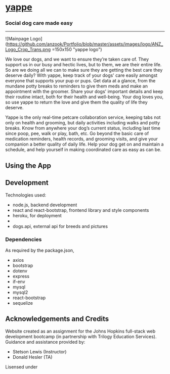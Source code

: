 # [yappe](https://www.google.com "Deployed Application")
### Social dog care made easy
---
![Mainpage Logo](https://github.com/anzook/Portfolio/blob/master/assets/images/logo/ANZ_Logo_Crop_Trans.png =150x150 "yappe logo")

We love our dogs, and we want to ensure they’re taken care of. They support us in our busy and hectic lives, but to them, we are their entire life. So are we doing all we can to make sure they are getting the best care they deserve daily? With yappe, keep track of your dogs' care easily amongst everyone that supports your pup or pups. Get data at a glance, from the mundane potty breaks to reminders to give them meds and make an appointment with the groomer. Share your dogs' important details and keep their routine intact, both for their health and well-being. Your dog loves you, so use yappe to return the love and give them the quality of life they deserve.

Yappe is the only real-time petcare collaboration service, keeping tabs not only on health and grooming, but daily activities including walks and potty breaks. Know from anywhere your dog’s current status, including last time since poop, pee, walk or play, bath, etc. Go beyond the basic care of medication reminders, health records, and grooming visits, and give your companion a better quality of daily life. Help your dog get on and maintain a schedule, and help yourself in making coordinated care as easy as can be. 

## Using the App



## Development

Technologies used:
* node.js, backend development
* react and react-bootstrap, frontend library and style components
* heroku, for deployment
* 
* dogs.api, external api for breeds and pictures
 
 ### Dependencies
 As required by the package.json,
* axios
* bootstrap
* dotenv
* express
* if-env
* mysql
* mysql2
* react-bootstrap
* sequelize

## Acknowledgements and Credits



Website created as an assignment for the Johns Hopkins full-stack web development bootcamp (in partnership with Trilogy Education Services).
Guidance and assistance provided by:
* Stetson Lewis (Instructor)
* Donald Hesler (TA)

Lisensed under 